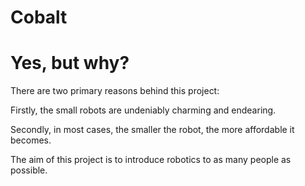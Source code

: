 # Cobalt

# Yes, but why?

There are two primary reasons behind this project:

Firstly, the small robots are undeniably charming and endearing.

Secondly, in most cases, the smaller the robot, the more affordable it becomes.

The aim of this project is to introduce robotics to as many people as possible.